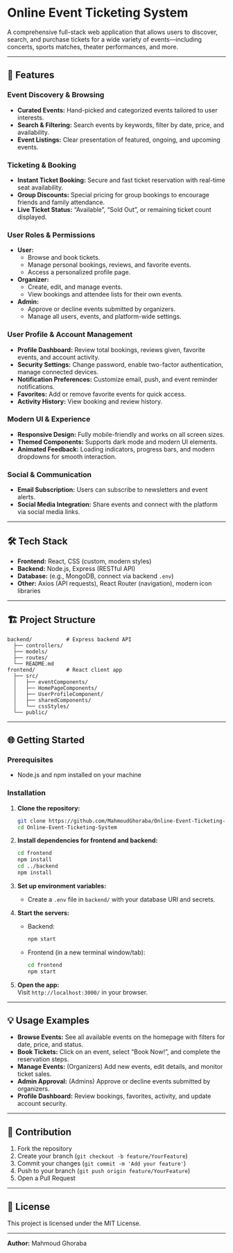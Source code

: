 # Online Event Ticketing System

A comprehensive full-stack web application that allows users to discover, search, and purchase tickets for a wide variety of events—including concerts, sports matches, theater performances, and more.

---

## 🚀 Features

### Event Discovery & Browsing
- **Curated Events:** Hand-picked and categorized events tailored to user interests.
- **Search & Filtering:** Search events by keywords, filter by date, price, and availability.
- **Event Listings:** Clear presentation of featured, ongoing, and upcoming events.

### Ticketing & Booking
- **Instant Ticket Booking:** Secure and fast ticket reservation with real-time seat availability.
- **Group Discounts:** Special pricing for group bookings to encourage friends and family attendance.
- **Live Ticket Status:** “Available”, “Sold Out”, or remaining ticket count displayed.

### User Roles & Permissions
- **User:** 
  - Browse and book tickets.
  - Manage personal bookings, reviews, and favorite events.
  - Access a personalized profile page.
- **Organizer:**
  - Create, edit, and manage events.
  - View bookings and attendee lists for their own events.
- **Admin:**
  - Approve or decline events submitted by organizers.
  - Manage all users, events, and platform-wide settings.

### User Profile & Account Management
- **Profile Dashboard:** Review total bookings, reviews given, favorite events, and account activity.
- **Security Settings:** Change password, enable two-factor authentication, manage connected devices.
- **Notification Preferences:** Customize email, push, and event reminder notifications.
- **Favorites:** Add or remove favorite events for quick access.
- **Activity History:** View booking and review history.

### Modern UI & Experience
- **Responsive Design:** Fully mobile-friendly and works on all screen sizes.
- **Themed Components:** Supports dark mode and modern UI elements.
- **Animated Feedback:** Loading indicators, progress bars, and modern dropdowns for smooth interaction.

### Social & Communication
- **Email Subscription:** Users can subscribe to newsletters and event alerts.
- **Social Media Integration:** Share events and connect with the platform via social media links.

---

## 🛠️ Tech Stack

- **Frontend:** React, CSS (custom, modern styles)
- **Backend:** Node.js, Express (RESTful API)
- **Database:** (e.g., MongoDB, connect via backend `.env`)
- **Other:** Axios (API requests), React Router (navigation), modern icon libraries

---

## 🏗️ Project Structure

```
backend/           # Express backend API
  ├── controllers/
  ├── models/
  ├── routes/
  └── README.md
frontend/          # React client app
  ├── src/
  │   ├── eventComponents/
  │   ├── HomePageComponents/
  │   ├── UserProfileComponent/
  │   ├── sharedComponents/
  │   └── cssStyles/
  └── public/
```

---

## 🌐 Getting Started

### Prerequisites

- Node.js and npm installed on your machine

### Installation

1. **Clone the repository:**
   ```sh
   git clone https://github.com/MahmoudGhoraba/Online-Event-Ticketing-System.git
   cd Online-Event-Ticketing-System
   ```

2. **Install dependencies for frontend and backend:**
   ```sh
   cd frontend
   npm install
   cd ../backend
   npm install
   ```

3. **Set up environment variables:**
   - Create a `.env` file in `backend/` with your database URI and secrets.

4. **Start the servers:**
   - Backend:
     ```sh
     npm start
     ```
   - Frontend (in a new terminal window/tab):
     ```sh
     cd frontend
     npm start
     ```

5. **Open the app:**  
   Visit `http://localhost:3000/` in your browser.

---

## 💡 Usage Examples

- **Browse Events:** See all available events on the homepage with filters for date, price, and status.
- **Book Tickets:** Click on an event, select “Book Now!”, and complete the reservation steps.
- **Manage Events:** (Organizers) Add new events, edit details, and monitor ticket sales.
- **Admin Approval:** (Admins) Approve or decline events submitted by organizers.
- **Profile Dashboard:** Review bookings, favorites, activity, and update account security.

---

## 🤝 Contribution

1. Fork the repository
2. Create your branch (`git checkout -b feature/YourFeature`)
3. Commit your changes (`git commit -m 'Add your feature'`)
4. Push to your branch (`git push origin feature/YourFeature`)
5. Open a Pull Request

---

## 📄 License

This project is licensed under the MIT License.

---

**Author:** Mahmoud Ghoraba
